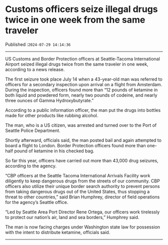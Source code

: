 # Customs officers seize illegal drugs twice in one week from the same traveler

Published :`2024-07-29 14:14:36`

---

US Customs and Border Protection officers at Seattle-Tacoma International Airport seized illegal drugs twice from the same traveler in one week, according to a news release.

The first seizure took place July 14 when a 43-year-old man was referred to officers for a secondary inspection upon arrival on a flight from Amsterdam. During the inspection, officers found more than “12 pounds of ketamine in both liquid and powdered form, nearly two pounds of codeine, and nearly three ounces of Gamma Hydroxybutyrate.”

According to a public information officer, the man put the drugs into bottles made for other products like rubbing alcohol.

The man, who is a US citizen, was arrested and turned over to the Port of Seattle Police Department.

Shortly afterward, officials said, the man posted bail and again attempted to board a flight to London. Border Protection officers found more than one-half pound of ketamine in his checked bag.

So far this year, officers have carried out more than 43,000 drug seizures, according to the agency.

“CBP officers at the Seattle Tacoma International Arrivals Facility work diligently to keep dangerous drugs from the streets of our community. CBP officers also utilize their unique border search authority to prevent persons from taking dangerous drugs out of the United States, thus stopping a threat to other countries,” said Brian Humphrey, director of field operations for the agency’s Seattle office.

“Led by Seattle Area Port Director Rene Ortega, our officers work tirelessly to protect our nation’s air, land and sea borders,” Humphrey said.

The man is now facing charges under Washington state law for possession with the intent to distribute ketamine, officials said.

---

